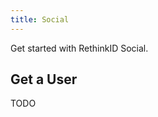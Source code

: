 ```yaml
---
title: Social
---
```


Get started with RethinkID Social.

## Get a User

TODO

<!-- // rid.social.openModal()

// rid.social.getUser()

// rid.social.contacts.list
// rid.social.contacts.subscribe -->